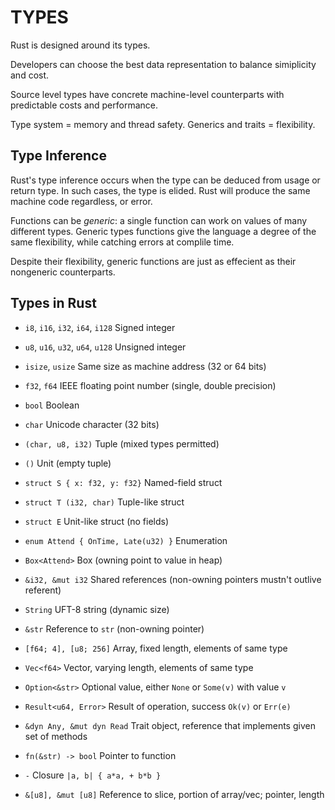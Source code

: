 # TYPES

Rust is designed around its types.

Developers can choose the best data representation to balance simiplicity and cost.

Source level types have concrete machine-level counterparts with predictable costs and performance.

Type system = memory and thread safety.
Generics and traits = flexibility.

## Type Inference

Rust's type inference occurs when the type can be deduced from usage or return type. In such
cases, the type is elided. Rust will produce the same machine code regardless, or error.

Functions can be _generic_: a single function can work on values of many different types. Generic types
functions give the language a degree of the same flexibility, while catching errors at complile time.

Despite their flexibility, generic functions are just as effecient as their nongeneric counterparts.

## Types in Rust

- `i8`, `i16`, `i32`, `i64`, `i128`     Signed integer
- `u8`, `u16`, `u32`, `u64`, `u128`     Unsigned integer
- `isize`, `usize`                      Same size as machine address (32 or 64 bits)
- `f32`, `f64`                          IEEE floating point number (single, double precision)
- `bool`                                Boolean
- `char`                                Unicode character (32 bits)
- `(char, u8, i32)`                     Tuple (mixed types permitted)
- `()`                                  Unit (empty tuple)
- `struct S { x: f32, y: f32}`          Named-field struct
- `struct T (i32, char)`                Tuple-like struct
- `struct E`                            Unit-like struct (no fields)
- `enum Attend { OnTime, Late(u32) }`   Enumeration
- `Box<Attend>`                         Box (owning point to value in heap)
- `&i32, &mut i32`                      Shared references (non-owning pointers mustn't outlive referent)
- `String`                              UFT-8 string (dynamic size)
- `&str`                                Reference to `str` (non-owning pointer)
- `[f64; 4], [u8; 256]`                 Array, fixed length, elements of same type
- `Vec<f64>`                            Vector, varying length, elements of same type
- `Option<&str>`                        Optional value, either `None` or `Some(v)` with value `v`
- `Result<u64, Error>`                  Result of operation, success `Ok(v)` or `Err(e)`
- `&dyn Any, &mut dyn Read`             Trait object, reference that implements given set of methods
- `fn(&str) -> bool`                    Pointer to function
- `-`                                   Closure `|a, b| { a*a, + b*b }`

- `&[u8], &mut [u8]`                    Reference to slice, portion of array/vec; pointer, length

